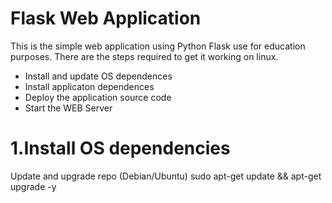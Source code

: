 Flask Web Application
========================
This is the simple web application using Python Flask use for education purposes.
There are the steps required to get it working on linux.
* Install and update OS dependences
* Install applicaton dependences
* Deploy the application source code
* Start the WEB Server

1.Install OS dependencies
============================
Update and upgrade repo (Debian/Ubuntu)
    sudo apt-get update && apt-get upgrade -y
